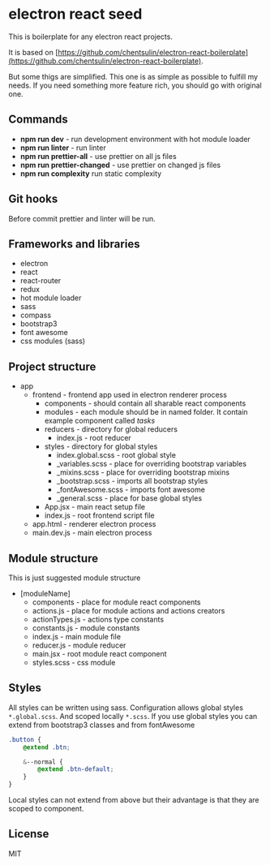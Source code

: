 # electron react seed

This is boilerplate for any electron react projects.

It is based on [https://github.com/chentsulin/electron-react-boilerplate](https://github.com/chentsulin/electron-react-boilerplate). 

But some thigs are simplified.
This one is as simple as possible to fulfill my needs. If you need something more feature rich, you should go with original one.


## Commands

* **npm run dev** - run development environment with hot module loader
* **npm run linter** - run linter
* **npm run prettier-all** - use prettier on all js files
* **npm run prettier-changed** - use prettier on changed js files
* **npm run complexity** run static complexity

## Git hooks

Before commit prettier and linter will be run.

## Frameworks and libraries

* electron
* react
* react-router
* redux
* hot module loader
* sass
* compass
* bootstrap3
* font awesome
* css modules (sass)

## Project structure
 * app
   * frontend - frontend app used in electron renderer process
     * components - should contain all sharable react components
     * modules - each module should be in named folder. It contain example component called *tasks*
     * reducers  - directory for global reducers
       * index.js - root reducer
     * styles - directory for global styles
       * index.global.scss - root global style
       * _variables.scss - place for overriding bootstrap variables
       * _mixins.scss - place for overriding bootstrap mixins
       * _bootstrap.scss - imports all bootstrap styles
       * _fontAwesome.scss - imports font awesome
       * _general.scss - place for base global styles
     * App.jsx - main react setup file
     * index.js - root frontend script file
   * app.html - renderer electron process
   * main.dev.js - main electron process
   
## Module structure

This is just suggested module structure
 * [moduleName]
   * components - place for module react components
   * actions.js - place for module actions and actions creators
   * actionTypes.js - actions type constants
   * constants.js - module constants
   * index.js - main module file
   * reducer.js - module reducer
   * main.jsx - root module react component
   * styles.scss - css module

## Styles

All styles can be written using sass. 
Configuration allows global styles `*.global.scss`.
And scoped locally `*.scss`.
If you use global styles you can extend from bootstrap3 classes and from fontAwesome

```scss
.button {
    @extend .btn;

    &--normal {
        @extend .btn-default;
    }
}
```
Local styles can not extend from above but their advantage is that they are scoped to component.

## License 

MIT

